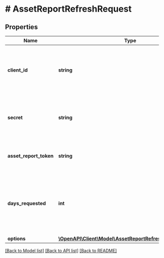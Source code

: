 # # AssetReportRefreshRequest

## Properties

Name | Type | Description | Notes
------------ | ------------- | ------------- | -------------
**client_id** | **string** | Your Plaid API &#x60;client_id&#x60;. The &#x60;client_id&#x60; is required and may be provided either in the &#x60;PLAID-CLIENT-ID&#x60; header or as part of a request body. | [optional]
**secret** | **string** | Your Plaid API &#x60;secret&#x60;. The &#x60;secret&#x60; is required and may be provided either in the &#x60;PLAID-SECRET&#x60; header or as part of a request body. | [optional]
**asset_report_token** | **string** | The &#x60;asset_report_token&#x60; returned by the original call to &#x60;/asset_report/create&#x60; |
**days_requested** | **int** | The maximum number of days of history to include in the Asset Report. Must be an integer. If not specified, the value from the original call to &#x60;/asset_report/create&#x60; will be used. | [optional]
**options** | [**\OpenAPI\Client\Model\AssetReportRefreshRequestOptions**](AssetReportRefreshRequestOptions.md) |  | [optional]

[[Back to Model list]](../../README.md#models) [[Back to API list]](../../README.md#endpoints) [[Back to README]](../../README.md)
